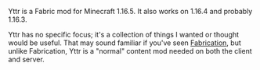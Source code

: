 Yttr is a Fabric mod for Minecraft 1.16.5. It also works on 1.16.4 and probably 1.16.3.

Yttr has no specific focus; it's a collection of things I wanted or thought would be useful. That
may sound familiar if you've seen [Fabrication](https://unascribed.com/fabrication/), but unlike
Fabrication, Yttr is a "normal" content mod needed on both the client and server.
